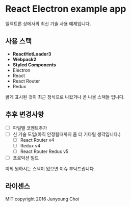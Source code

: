 # React Electron example app

일렉트론 상에서의 최신 기술 사용 예제입니다.

## 사용 스택

- **ReactHotLoader3**
- **Webpack2**
- **Styled Components**
- Electron
- React
- React Router
- Redux

굵게 표시된 것이 최근 정식으로 나왔거나 곧 나올 스택들 입니다.

## 추후 변경사항

- [ ] 파일별 코멘트추가
- [ ] 신 기술 도입(아직 안정될때까지 좀 더 기다릴 생각입니다.)
  - [ ] React Router v4
  - [ ] Redux v4
  - [ ] React Router Redux v5
- [ ] 프로덕션 빌드

이외 원하시는 스택이 있으면 이슈 부탁드립니다.

## 라이센스

MIT
copyright 2016 Junyoung Choi
